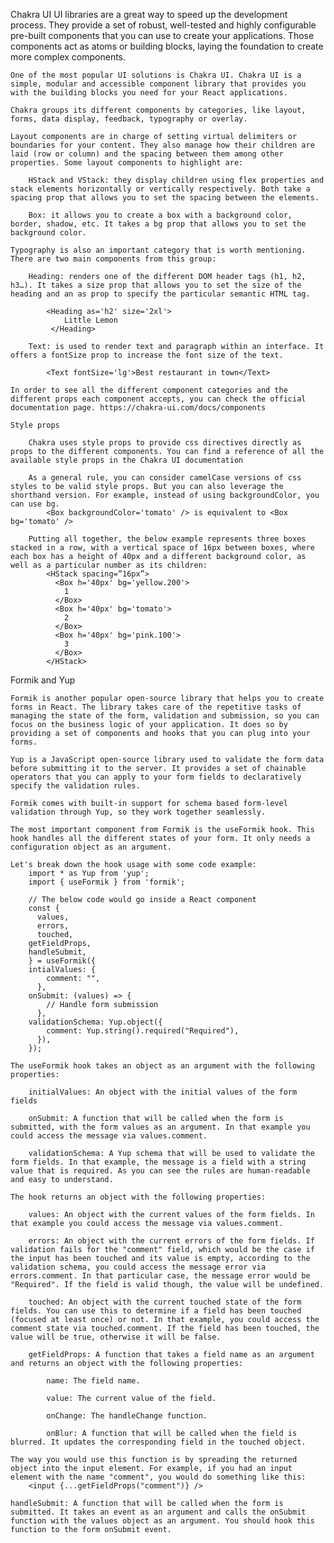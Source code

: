 Chakra UI
    UI libraries are a great way to speed up the development process. They provide a set of robust, well-tested and highly configurable pre-built components that you can use to create your applications. Those components act as atoms or building blocks, laying the foundation to create more complex components.
    
    One of the most popular UI solutions is Chakra UI. Chakra UI is a simple, modular and accessible component library that provides you with the building blocks you need for your React applications. 

    Chakra groups its different components by categories, like layout, forms, data display, feedback, typography or overlay.

    Layout components are in charge of setting virtual delimiters or boundaries for your content. They also manage how their children are laid (row or column) and the spacing between them among other properties. Some layout components to highlight are:

        HStack and VStack: they display children using flex properties and stack elements horizontally or vertically respectively. Both take a spacing prop that allows you to set the spacing between the elements. 

        Box: it allows you to create a box with a background color, border, shadow, etc. It takes a bg prop that allows you to set the background color. 

    Typography is also an important category that is worth mentioning. There are two main components from this group:

        Heading: renders one of the different DOM header tags (h1, h2, h3…). It takes a size prop that allows you to set the size of the heading and an as prop to specify the particular semantic HTML tag.

            <Heading as='h2' size='2xl'>
                Little Lemon
             </Heading>

        Text: is used to render text and paragraph within an interface. It offers a fontSize prop to increase the font size of the text.

            <Text fontSize='lg'>Best restaurant in town</Text>

    In order to see all the different component categories and the different props each component accepts, you can check the official documentation page. https://chakra-ui.com/docs/components

    Style props

        Chakra uses style props to provide css directives directly as props to the different components. You can find a reference of all the available style props in the Chakra UI documentation

        As a general rule, you can consider camelCase versions of css styles to be valid style props. But you can also leverage the shorthand version. For example, instead of using backgroundColor, you can use bg.
            <Box backgroundColor='tomato' /> is equivalent to <Box bg='tomato' />

        Putting all together, the below example represents three boxes stacked in a row, with a vertical space of 16px between boxes, where each box has a height of 40px and a different background color, as well as a particular number as its children:
            <HStack spacing=”16px”>
              <Box h='40px' bg='yellow.200'>
                1
              </Box>
              <Box h='40px' bg='tomato'>
                2
              </Box>
              <Box h='40px' bg='pink.100'>
                3
              </Box>
            </HStack>


Formik and Yup

    Formik is another popular open-source library that helps you to create forms in React. The library takes care of the repetitive tasks of managing the state of the form, validation and submission, so you can focus on the business logic of your application. It does so by providing a set of components and hooks that you can plug into your forms.

    Yup is a JavaScript open-source library used to validate the form data before submitting it to the server. It provides a set of chainable operators that you can apply to your form fields to declaratively specify the validation rules.

    Formik comes with built-in support for schema based form-level validation through Yup, so they work together seamlessly.

    The most important component from Formik is the useFormik hook. This hook handles all the different states of your form. It only needs a configuration object as an argument.

    Let's break down the hook usage with some code example:
        import * as Yup from 'yup';
        import { useFormik } from 'formik';

        // The below code would go inside a React component
        const {
          values,
          errors,
          touched,
        getFieldProps,
        handleSubmit,
        } = useFormik({
        intialValues: {
            comment: "",
          },
        onSubmit: (values) => {
            // Handle form submission
          },
        validationSchema: Yup.object({
            comment: Yup.string().required("Required"),
          }),
        });

    The useFormik hook takes an object as an argument with the following properties:

        initialValues: An object with the initial values of the form fields 

        onSubmit: A function that will be called when the form is submitted, with the form values as an argument. In that example you could access the message via values.comment.

        validationSchema: A Yup schema that will be used to validate the form fields. In that example, the message is a field with a string value that is required. As you can see the rules are human-readable and easy to understand. 

    The hook returns an object with the following properties:

        values: An object with the current values of the form fields. In that example you could access the message via values.comment.

        errors: An object with the current errors of the form fields. If validation fails for the "comment" field, which would be the case if the input has been touched and its value is empty, according to the validation schema, you could access the message error via errors.comment. In that particular case, the message error would be "Required". If the field is valid though, the value will be undefined. 

        touched: An object with the current touched state of the form fields. You can use this to determine if a field has been touched (focused at least once) or not. In that example, you could access the comment state via touched.comment. If the field has been touched, the value will be true, otherwise it will be false. 

        getFieldProps: A function that takes a field name as an argument and returns an object with the following properties: 

            name: The field name.

            value: The current value of the field.

            onChange: The handleChange function.

            onBlur: A function that will be called when the field is blurred. It updates the corresponding field in the touched object. 

    The way you would use this function is by spreading the returned object into the input element. For example, if you had an input element with the name "comment", you would do something like this:
        <input {...getFieldProps("comment")} />

    handleSubmit: A function that will be called when the form is submitted. It takes an event as an argument and calls the onSubmit function with the values object as an argument. You should hook this function to the form onSubmit event. 